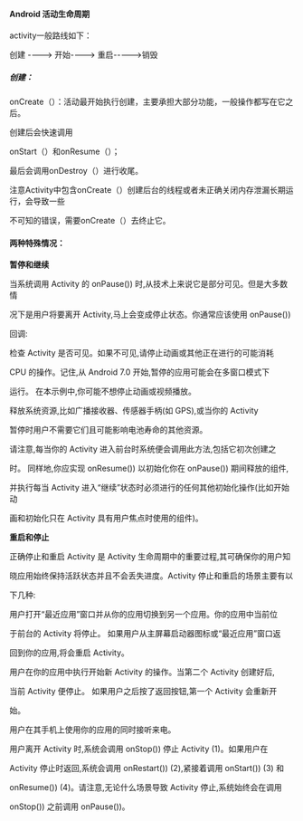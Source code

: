 #### Android 活动生命周期

activity一般路线如下：

创建 ----> 开始----> 重启----->销毁

##### 创建：

onCreate（）：活动最开始执行创建，主要承担大部分功能，一般操作都写在它之后。

创建后会快速调用

onStart（）和onResume（）；

最后会调用onDestroy（）进行收尾。

注意Activity中包含onCreate（）创建后台的线程或者未正确关闭内存泄漏长期运行，会导致一些

不可知的错误，需要onCreate（）去终止它。

#### 两种特殊情况：

**暂停和继续**

当系统调用 Activity 的 onPause()) 时,从技术上来说它是部分可见。但是大多数情

况下是用户将要离开 Activity,马上会变成停止状态。你通常应该使用 onPause())

回调:

检查 Activity 是否可见。如果不可见,请停止动画或其他正在进行的可能消耗

CPU 的操作。记住,从 Android 7.0 开始,暂停的应用可能会在多窗口模式下

运行。 在本示例中,你可能不想停止动画或视频播放。

释放系统资源,比如广播接收器、传感器手柄(如 GPS),或当你的 Activity

暂停时用户不需要它们且可能影响电池寿命的其他资源。



请注意,每当你的 Activity 进入前台时系统便会调用此方法,包括它初次创建之

时。 同样地,你应实现 onResume()) 以初始化你在 onPause()) 期间释放的组件,

并执行每当 Activity 进入“继续”状态时必须进行的任何其他初始化操作(比如开始动

画和初始化只在 Activity 具有用户焦点时使用的组件)。

**重启和停止**

正确停止和重启 Activity 是 Activity 生命周期中的重要过程,其可确保你的用户知

晓应用始终保持活跃状态并且不会丢失进度。Activity 停止和重启的场景主要有以

下几种:

用户打开“最近应用”窗口并从你的应用切换到另一个应用。你的应用中当前位

于前台的 Activity 将停止。 如果用户从主屏幕启动器图标或“最近应用”窗口返

回到你的应用,将会重启 Activity。

用户在你的应用中执行开始新 Activity 的操作。当第二个 Activity 创建好后,

当前 Activity 便停止。 如果用户之后按了返回按钮,第一个 Activity 会重新开

始。

用户在其手机上使用你的应用的同时接听来电。



用户离开 Activity 时,系统会调用 onStop()) 停止 Activity (1)。如果用户在

Activity 停止时返回,系统会调用 onRestart()) (2),紧接着调用 onStart()) (3) 和

onResume()) (4)。请注意,无论什么场景导致 Activity 停止,系统始终会在调用

onStop()) 之前调用 onPause())。

